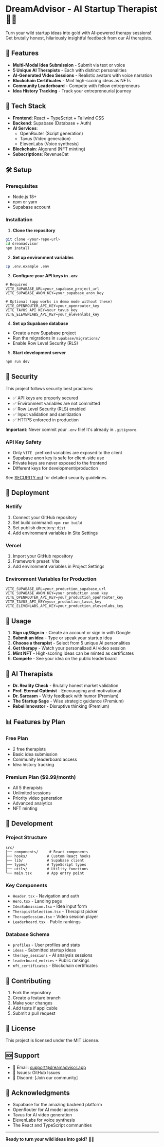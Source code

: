 # DreamAdvisor - AI Startup Therapist 🧠✨

Turn your wild startup ideas into gold with AI-powered therapy sessions! Get brutally honest, hilariously insightful feedback from our AI therapists.

## 🚀 Features

- **Multi-Modal Idea Submission** - Submit via text or voice
- **5 Unique AI Therapists** - Each with distinct personalities
- **AI-Generated Video Sessions** - Realistic avatars with voice narration
- **Blockchain Certificates** - Mint high-scoring ideas as NFTs
- **Community Leaderboard** - Compete with fellow entrepreneurs
- **Idea History Tracking** - Track your entrepreneurial journey

## 🔧 Tech Stack

- **Frontend**: React + TypeScript + Tailwind CSS
- **Backend**: Supabase (Database + Auth)
- **AI Services**: 
  - OpenRouter (Script generation)
  - Tavus (Video generation)
  - ElevenLabs (Voice synthesis)
- **Blockchain**: Algorand (NFT minting)
- **Subscriptions**: RevenueCat

## 🛠️ Setup

### Prerequisites
- Node.js 18+
- npm or yarn
- Supabase account

### Installation

1. **Clone the repository**
```bash
git clone <your-repo-url>
cd dreamadvisor
npm install
```

2. **Set up environment variables**
```bash
cp .env.example .env
```

3. **Configure your API keys in `.env`**
```env
# Required
VITE_SUPABASE_URL=your_supabase_project_url
VITE_SUPABASE_ANON_KEY=your_supabase_anon_key

# Optional (app works in demo mode without these)
VITE_OPENROUTER_API_KEY=your_openrouter_key
VITE_TAVUS_API_KEY=your_tavus_key
VITE_ELEVENLABS_API_KEY=your_elevenlabs_key
```

4. **Set up Supabase database**
- Create a new Supabase project
- Run the migrations in `supabase/migrations/`
- Enable Row Level Security (RLS)

5. **Start development server**
```bash
npm run dev
```

## 🔐 Security

This project follows security best practices:

- ✅ API keys are properly secured
- ✅ Environment variables are not committed
- ✅ Row Level Security (RLS) enabled
- ✅ Input validation and sanitization
- ✅ HTTPS enforced in production

**Important**: Never commit your `.env` file! It's already in `.gitignore`.

### API Key Safety
- Only `VITE_` prefixed variables are exposed to the client
- Supabase anon key is safe for client-side use
- Private keys are never exposed to the frontend
- Different keys for development/production

See [SECURITY.md](./SECURITY.md) for detailed security guidelines.

## 🚀 Deployment

### Netlify
1. Connect your GitHub repository
2. Set build command: `npm run build`
3. Set publish directory: `dist`
4. Add environment variables in Site Settings

### Vercel
1. Import your GitHub repository
2. Framework preset: Vite
3. Add environment variables in Project Settings

### Environment Variables for Production
```env
VITE_SUPABASE_URL=your_production_supabase_url
VITE_SUPABASE_ANON_KEY=your_production_anon_key
VITE_OPENROUTER_API_KEY=your_production_openrouter_key
VITE_TAVUS_API_KEY=your_production_tavus_key
VITE_ELEVENLABS_API_KEY=your_production_elevenlabs_key
```

## 🎯 Usage

1. **Sign up/Sign in** - Create an account or sign in with Google
2. **Submit an idea** - Type or speak your startup idea
3. **Choose a therapist** - Select from 5 unique AI personalities
4. **Get therapy** - Watch your personalized AI video session
5. **Mint NFT** - High-scoring ideas can be minted as certificates
6. **Compete** - See your idea on the public leaderboard

## 🤖 AI Therapists

- **Dr. Reality Check** - Brutally honest market validation
- **Prof. Eternal Optimist** - Encouraging and motivational
- **Dr. Sarcasm** - Witty feedback with humor (Premium)
- **The Startup Sage** - Wise strategic guidance (Premium)
- **Rebel Innovator** - Disruptive thinking (Premium)

## 📊 Features by Plan

### Free Plan
- 2 free therapists
- Basic idea submission
- Community leaderboard access
- Idea history tracking

### Premium Plan ($9.99/month)
- All 5 therapists
- Unlimited sessions
- Priority video generation
- Advanced analytics
- NFT minting

## 🔧 Development

### Project Structure
```
src/
├── components/     # React components
├── hooks/         # Custom React hooks
├── lib/           # Supabase client
├── types/         # TypeScript types
├── utils/         # Utility functions
└── main.tsx       # App entry point
```

### Key Components
- `Header.tsx` - Navigation and auth
- `Hero.tsx` - Landing page
- `IdeaSubmission.tsx` - Idea input form
- `TherapistSelection.tsx` - Therapist picker
- `TherapySession.tsx` - Video session player
- `Leaderboard.tsx` - Public rankings

### Database Schema
- `profiles` - User profiles and stats
- `ideas` - Submitted startup ideas
- `therapy_sessions` - AI analysis sessions
- `leaderboard_entries` - Public rankings
- `nft_certificates` - Blockchain certificates

## 🤝 Contributing

1. Fork the repository
2. Create a feature branch
3. Make your changes
4. Add tests if applicable
5. Submit a pull request

## 📄 License

This project is licensed under the MIT License.

## 🆘 Support

- 📧 Email: support@dreamadvisor.app
- 🐛 Issues: GitHub Issues
- 💬 Discord: [Join our community]

## 🙏 Acknowledgments

- Supabase for the amazing backend platform
- OpenRouter for AI model access
- Tavus for AI video generation
- ElevenLabs for voice synthesis
- The React and TypeScript communities

---

**Ready to turn your wild ideas into gold?** 🚀✨